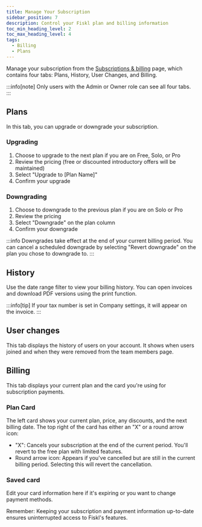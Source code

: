 ```yaml
---
title: Manage Your Subscription
sidebar_position: 7
description: Control your Fiskl plan and billing information
toc_min_heading_level: 2
toc_max_heading_level: 4
tags:
  - Billing
  - Plans
---
```


Manage your subscription from the [Subscriptions & billing](https://my.fiskl.com/subscription-billing) page, which contains four tabs: Plans, History, User Changes, and Billing.

:::info[note]
Only users with the Admin or Owner role can see all four tabs.
:::

## Plans

In this tab, you can upgrade or downgrade your subscription.

### Upgrading

1. Choose to upgrade to the next plan if you are on Free, Solo, or Pro
2. Review the pricing (free or discounted introductory offers will be maintained)
3. Select "Upgrade to [Plan Name]"
4. Confirm your upgrade

### Downgrading

1. Choose to downgrade to the previous plan if you are on Solo or Pro
2. Review the pricing
3. Select "Downgrade" on the plan column
4. Confirm your downgrade

:::info
Downgrades take effect at the end of your current billing period. You can cancel a scheduled downgrade by selecting "Revert downgrade" on the plan you chose to downgrade to.
:::

## History

Use the date range filter to view your billing history. You can open invoices and download PDF versions using the print function.

:::info[tip]
If your tax number is set in Company settings, it will appear on the invoice.
:::

## User changes

This tab displays the history of users on your account. It shows when users joined and when they were removed from the team members page.

## Billing

This tab displays your current plan and the card you're using for subscription payments.

### Plan Card

The left card shows your current plan, price, any discounts, and the next billing date. The top right of the card has either an "X" or a round arrow icon:

- "X": Cancels your subscription at the end of the current period. You'll revert to the free plan with limited features.
- Round arrow icon: Appears if you've cancelled but are still in the current billing period. Selecting this will revert the cancellation.

### Saved card

Edit your card information here if it's expiring or you want to change payment methods.

Remember: Keeping your subscription and payment information up-to-date ensures uninterrupted access to Fiskl's features.
